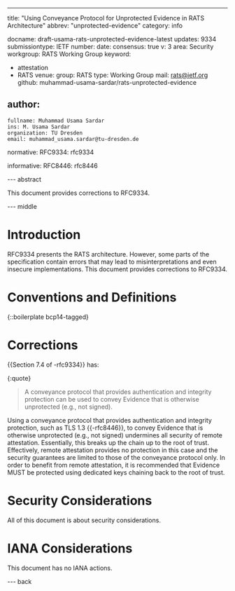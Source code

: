---
title: "Using Conveyance Protocol for Unprotected Evidence in RATS Architecture"
abbrev: "unprotected-evidence"
category: info

docname: draft-usama-rats-unprotected-evidence-latest
updates: 9334
submissiontype: IETF
number:
date:
consensus: true
v: 3
area: Security
workgroup: RATS Working Group
keyword:
 - attestation
 - RATS
venue:
  group: RATS
  type: Working Group
  mail: rats@ietf.org
  github: muhammad-usama-sardar/rats-unprotected-evidence

author:
 -
    fullname: Muhammad Usama Sardar
    ins: M. Usama Sardar
    organization: TU Dresden
    email: muhammad_usama.sardar@tu-dresden.de

normative:
  RFC9334: rfc9334

informative:
  RFC8446: rfc8446

--- abstract

This document provides corrections to RFC9334.


--- middle

# Introduction

RFC9334 presents the RATS architecture.
However, some parts of the specification contain errors that may lead to misinterpretations and even insecure implementations.
This document provides corrections to RFC9334.


# Conventions and Definitions

{::boilerplate bcp14-tagged}

# Corrections
{{Section 7.4 of -rfc9334}} has:

{:quote}
>  A conveyance protocol that provides authentication and integrity protection can be used to convey Evidence that is otherwise unprotected (e.g., not signed).

Using a conveyance protocol that provides authentication and integrity protection, such as TLS 1.3 {{-rfc8446}}, to convey Evidence that is otherwise unprotected (e.g., not signed) undermines all security of remote attestation. Essentially, this breaks up the chain up to the root of trust. Effectively, remote attestation provides no protection in this case and the security guarantees are limited to those of the conveyance protocol only. In order to benefit from remote attestation, it is recommended that Evidence MUST be protected using dedicated keys chaining back to the root of trust.

# Security Considerations

All of this document is about security considerations.


# IANA Considerations

This document has no IANA actions.


--- back
